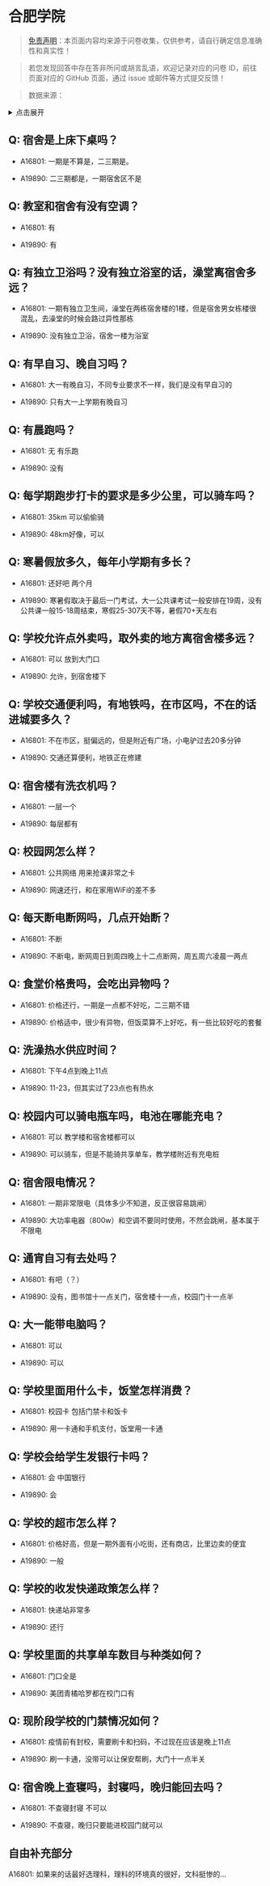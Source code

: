 # 合肥学院

> [免责声明](https://colleges.chat/#_3)：本页面内容均来源于问卷收集，仅供参考，请自行确定信息准确性和真实性！

> 若您发现回答中存在答非所问或胡言乱语，欢迎记录对应的问卷 ID，前往页面对应的 GitHub 页面，通过 issue 或邮件等方式提交反馈！

> 数据来源：

<details><summary>点击展开</summary>
<ul>
<li>A16801: 匿名 (2023 年 02 月)</li>
<li>A19890: 1772068354@qq.com (2023 年 06 月)</li>
</ul>
</details>

## Q: 宿舍是上床下桌吗？

- A16801: 一期是不算是，二三期是。

- A19890: 二三期都是，一期宿舍区不是

## Q: 教室和宿舍有没有空调？

- A16801: 有

- A19890: 有

## Q: 有独立卫浴吗？没有独立浴室的话，澡堂离宿舍多远？

- A16801: 一期有独立卫生间，澡堂在两栋宿舍楼的1楼，但是宿舍男女栋楼很混乱，去澡堂的时候会路过异性那栋

- A19890: 没有独立卫浴，宿舍一楼为浴室

## Q: 有早自习、晚自习吗？

- A16801: 大一有晚自习，不同专业要求不一样，我们是没有早自习的

- A19890: 只有大一上学期有晚自习

## Q: 有晨跑吗？

- A16801: 无 有乐跑

- A19890: 没有

## Q: 每学期跑步打卡的要求是多少公里，可以骑车吗？

- A16801: 35km 可以偷偷骑

- A19890: 48km好像，可以

## Q: 寒暑假放多久，每年小学期有多长？

- A16801: 还好吧 两个月

- A19890: 寒暑假取决于最后一门考试，大一公共课考试一般安排在19周，没有公共课一般15-18周结束，寒假25-307天不等，暑假70+天左右

## Q: 学校允许点外卖吗，取外卖的地方离宿舍楼多远？

- A16801: 可以 放到大门口

- A19890: 允许，到宿舍楼下

## Q: 学校交通便利吗，有地铁吗，在市区吗，不在的话进城要多久？

- A16801: 不在市区，挺偏远的，但是附近有广场，小电驴过去20多分钟

- A19890: 交通还算便利，地铁正在修建

## Q: 宿舍楼有洗衣机吗？

- A16801: 一层一个

- A19890: 每层都有

## Q: 校园网怎么样？

- A16801: 公共网络 用来抢课非常之卡

- A19890: 网速还行，和在家用WiFi的差不多

## Q: 每天断电断网吗，几点开始断？

- A16801: 不断

- A19890: 不断电，断网周日到周四晚上十二点断网，周五周六凌晨一两点

## Q: 食堂价格贵吗，会吃出异物吗？

- A16801: 价格还行，一期是一点都不好吃，二三期不错

- A19890: 价格适中，很少有异物，但饭菜算不上好吃，有一些比较好吃的套餐

## Q: 洗澡热水供应时间？

- A16801: 下午4点到晚上11点

- A19890: 11-23，但其实过了23点也有热水

## Q: 校园内可以骑电瓶车吗，电池在哪能充电？

- A16801: 可以 教学楼和宿舍楼都可以

- A19890: 可以骑车，但是不能骑共享单车，教学楼附近有充电桩

## Q: 宿舍限电情况？

- A16801: 一期非常限电（具体多少不知道，反正很容易跳闸）

- A19890: 大功率电器（800w）和空调不要同时使用，不然会跳闸，基本属于不限电

## Q: 通宵自习有去处吗？

- A16801: 有吧（？）

- A19890: 没有，图书馆十一点关门，宿舍楼十一点，校园门十一点半

## Q: 大一能带电脑吗？

- A16801: 可以

- A19890: 可以

## Q: 学校里面用什么卡，饭堂怎样消费？

- A16801: 校园卡 包括门禁卡和饭卡

- A19890: 用一卡通和手机支付，饭堂用一卡通

## Q: 学校会给学生发银行卡吗？

- A16801: 会 中国银行

- A19890: 会

## Q: 学校的超市怎么样？

- A16801: 价格好高，但是一期外面有小吃街，还有商店，比里边卖的便宜

- A19890: 一般

## Q: 学校的收发快递政策怎么样？

- A16801: 快递站非常多

- A19890: 还行

## Q: 学校里面的共享单车数目与种类如何？

- A16801: 门口全是

- A19890: 美团青橘哈罗都在校门口有

## Q: 现阶段学校的门禁情况如何？

- A16801: 疫情前有封校，需要刷卡和扫码，不过现在应该是晚上11点

- A19890: 刷一卡通，没带可以让保安帮刷，大门十一点半关

## Q: 宿舍晚上查寝吗，封寝吗，晚归能回去吗？

- A16801: 不查寝封寝 不可以

- A19890: 不查寝，晚归只要能进校园门就可以

## 自由补充部分

A16801: 如果来的话最好选理科，理科的环境真的很好，文科挺惨的...